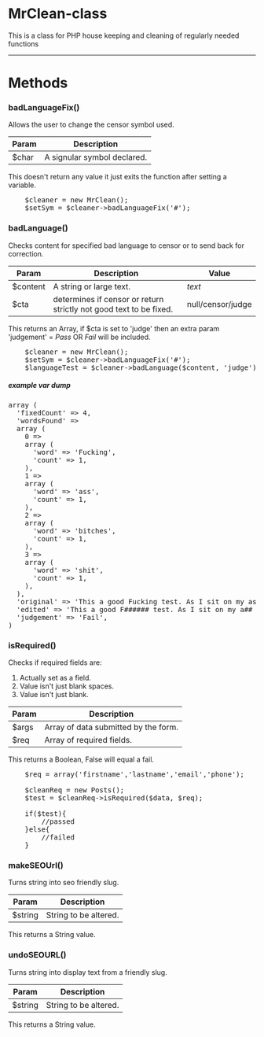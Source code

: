 # MrClean-class
This is a class for PHP house keeping and cleaning of regularly needed functions

------

# Methods

### badLanguageFix()

Allows the user to change the censor symbol used.

Param | Description
--- | --- 
$char | A signular symbol declared.

This doesn't return any value it just exits the function after setting a variable.

<pre>
	$cleaner = new MrClean();
	$setSym = $cleaner->badLanguageFix('#');
</pre>

### badLanguage()

Checks content for specified bad language to censor or to send back for correction.

Param | Description | Value
--- | --- | ---
$content | A string or large text. | *text*
$cta | determines if censor or return strictly not good text to be fixed. | null/censor/judge

This returns an Array, if $cta is set to 'judge' then an extra param 'judgement' = *Pass* OR *Fail* will be included.

<pre>
	$cleaner = new MrClean();
	$setSym = $cleaner->badLanguageFix('#');
	$languageTest = $cleaner->badLanguage($content, 'judge');
</pre>

##### example var dump
<pre>
array (
  'fixedCount' => 4,
  'wordsFound' => 
  array (
    0 => 
    array (
      'word' => 'Fucking',
      'count' => 1,
    ),
    1 => 
    array (
      'word' => 'ass',
      'count' => 1,
    ),
    2 => 
    array (
      'word' => 'bitches',
      'count' => 1,
    ),
    3 => 
    array (
      'word' => 'shit',
      'count' => 1,
    ),
  ),
  'original' => 'This a good Fucking test. As I sit on my ass typing away, I roll with the hottest bitches and I simply don\'t give a shit.',
  'edited' => 'This a good F###### test. As I sit on my a## typing away, I roll with the hottest b###### and I simply don\'t give a s#### ',
  'judgement' => 'Fail',
)
</pre>


### isRequired()

Checks if required fields are:
1. Actually set as a field.
2. Value isn't just blank spaces.
3. Value isn't just blank.

Param | Description
--- | --- 
$args | Array of data submitted by the form.
$req | Array of required fields.

This returns a Boolean, False will equal a fail.

<pre>
	$req = array('firstname','lastname','email','phone');
			
	$cleanReq = new Posts();
	$test = $cleanReq->isRequired($data, $req);

	if($test){
		//passed
	}else{
		//failed
	}
</pre>


### makeSEOUrl()

Turns string into seo friendly slug.

Param | Description
--- | --- 
$string | String to be altered.

This returns a String value.


### undoSEOURL()

Turns string into display text from a friendly slug.

Param | Description
--- | --- 
$string | String to be altered.

This returns a String value.
